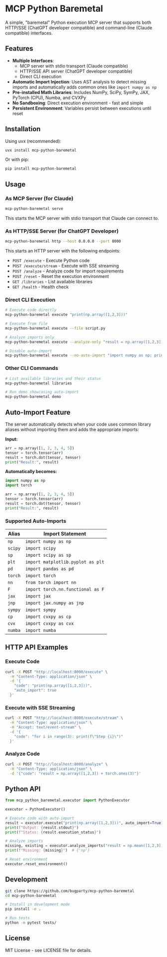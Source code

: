 # MCP Python Baremetal

A simple, "baremetal" Python execution MCP server that supports both HTTP/SSE (ChatGPT developer compatible) and command-line (Claude compatible) interfaces. 

## Features

- **Multiple Interfaces**: 
  - MCP server with stdio transport (Claude compatible)
  - HTTP/SSE API server (ChatGPT developer compatible)  
  - Direct CLI execution
- **Automatic Import Injection**: Uses AST analysis to detect missing imports and automatically adds common ones like `import numpy as np`
- **Pre-installed Math Libraries**: Includes NumPy, SciPy, SymPy, JAX, PyTorch (CPU), Numba, and CVXPy
- **No Sandboxing**: Direct execution environment - fast and simple
- **Persistent Environment**: Variables persist between executions until reset

## Installation

Using uvx (recommended):

```bash
uvx install mcp-python-baremetal
```

Or with pip:

```bash
pip install mcp-python-baremetal
```

## Usage

### As MCP Server (for Claude)

```bash
mcp-python-baremetal serve
```

This starts the MCP server with stdio transport that Claude can connect to.

### As HTTP/SSE Server (for ChatGPT Developer)

```bash
mcp-python-baremetal http --host 0.0.0.0 --port 8000
```

This starts an HTTP server with the following endpoints:

- `POST /execute` - Execute Python code
- `POST /execute/stream` - Execute with SSE streaming  
- `POST /analyze` - Analyze code for import requirements
- `POST /reset` - Reset the execution environment
- `GET /libraries` - List available libraries
- `GET /health` - Health check

### Direct CLI Execution

```bash
# Execute code directly
mcp-python-baremetal execute "print(np.array([1,2,3]))"

# Execute from file
mcp-python-baremetal execute --file script.py

# Analyze imports only
mcp-python-baremetal execute --analyze-only "result = np.array([1,2,3]) + torch.ones(3)"

# Disable auto-import
mcp-python-baremetal execute --no-auto-import "import numpy as np; print(np.array([1,2,3]))"
```

### Other CLI Commands

```bash
# List available libraries and their status
mcp-python-baremetal libraries

# Run demo showcasing auto-import
mcp-python-baremetal demo
```

## Auto-Import Feature

The server automatically detects when your code uses common library aliases without importing them and adds the appropriate imports:

**Input:**
```python
arr = np.array([1, 2, 3, 4, 5])
tensor = torch.tensor(arr)
result = torch.dot(tensor, tensor)
print("Result:", result)
```

**Automatically becomes:**
```python
import numpy as np
import torch

arr = np.array([1, 2, 3, 4, 5])
tensor = torch.tensor(arr)  
result = torch.dot(tensor, tensor)
print("Result:", result)
```

### Supported Auto-Imports

| Alias | Import Statement |
|-------|------------------|
| `np` | `import numpy as np` |
| `scipy` | `import scipy` |
| `sp` | `import scipy as sp` |
| `plt` | `import matplotlib.pyplot as plt` |
| `pd` | `import pandas as pd` |
| `torch` | `import torch` |
| `nn` | `from torch import nn` |
| `F` | `import torch.nn.functional as F` |
| `jax` | `import jax` |
| `jnp` | `import jax.numpy as jnp` |
| `sympy` | `import sympy` |
| `cp` | `import cvxpy as cp` |
| `cvx` | `import cvxpy as cvx` |
| `numba` | `import numba` |

## HTTP API Examples

### Execute Code

```bash
curl -X POST "http://localhost:8000/execute" \
  -H "Content-Type: application/json" \
  -d '{
    "code": "print(np.array([1,2,3]))",
    "auto_import": true
  }'
```

### Execute with SSE Streaming

```bash
curl -X POST "http://localhost:8000/execute/stream" \
  -H "Content-Type: application/json" \
  -H "Accept: text/event-stream" \
  -d '{
    "code": "for i in range(3): print(f\"Step {i}\")"
  }'
```

### Analyze Code

```bash
curl -X POST "http://localhost:8000/analyze" \
  -H "Content-Type: application/json" \
  -d '{"code": "result = np.array([1,2,3]) + torch.ones(3)"}'
```

## Python API

```python
from mcp_python_baremetal.executor import PythonExecutor

executor = PythonExecutor()

# Execute code with auto-import
result = executor.execute("print(np.array([1,2,3]))", auto_import=True)
print(f"Output: {result.stdout}")
print(f"Status: {result.execution_status}")

# Analyze imports
missing, existing = executor.analyze_imports("result = np.mean([1,2,3])")
print(f"Missing: {missing}")  # {'np'}

# Reset environment  
executor.reset_environment()
```

## Development

```bash
git clone https://github.com/bugparty/mcp-python-baremetal
cd mcp-python-baremetal

# Install in development mode
pip install -e .

# Run tests
python -m pytest tests/
```

## License

MIT License - see LICENSE file for details.